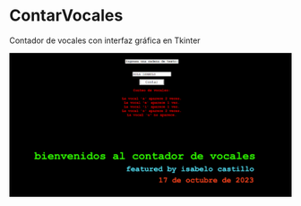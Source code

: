 # ContarVocales
Contador de vocales con interfaz gráfica en Tkinter

![Texto alternativo](fondo_terminal.png)
